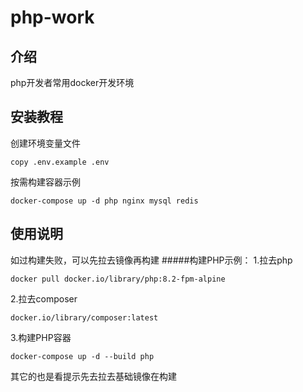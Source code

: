 # php-work

## 介绍
php开发者常用docker开发环境

## 安装教程

创建环境变量文件
```shell
copy .env.example .env
```
按需构建容器示例
```shell
docker-compose up -d php nginx mysql redis 
```

## 使用说明

如过构建失败，可以先拉去镜像再构建
#####构建PHP示例：
1.拉去php
```shell
docker pull docker.io/library/php:8.2-fpm-alpine
```
2.拉去composer
```shell
docker.io/library/composer:latest
```
3.构建PHP容器
```shell
docker-compose up -d --build php
```
其它的也是看提示先去拉去基础镜像在构建
